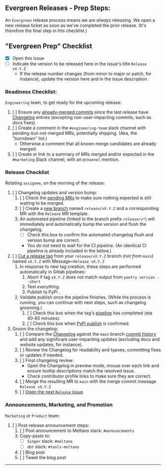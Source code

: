 [//]: # (NOTE: This Release template is for Admin-Use only. If you've reached this template in error, please select another template from the list.)

## Evergreen Releases - Prep Steps:

An `Evergreen` release process means we are _always_ releasing. We open a new release ticket as soon as we've completed the prior release. (It's therefore the final step in this checklist.)

## "Evergreen Prep" Checklist

- [x] Open this Issue
- [ ] Indicate the version to be released here in the issue's title `Release vX.Y.Z`
    - If the release number changes (from minor to major or patch, for instance), update the version here and in the issue description.

### Readiness Checklist:

`Engineering` team, to get ready for the upcoming release:

1. [ ] Ensure any [already-merged commits](https://gitlab.com/meltano/meltano/-/commits/master) since the last release have [Changelog](https://gitlab.com/meltano/meltano/-/blob/master/CHANGELOG.md) entries (excepting non-user-impacting commits, such as docs fixes).
2. [ ] Create a comment in the `#engineering-team` slack channel with pending-but-not-merged MRs, potentially shipping. (Aka, the "burndown" list.)
    - Otherwise a comment that all known merge candidates are already merged.
3. [ ] Create or link to a summary of MRs merged and/or expected in the `#marketing` Slack channel, with an `@channel` mention.

### Release Checklist

Rotating `assignee`, on the morning of the release:

1. [ ] Changelog updates and version bump:
    1. [ ] Check the [pending MRs](https://gitlab.com/meltano/meltano/-/merge_requests?sort=updated_desc) to make sure nothing expected is still waiting to be merged.
    2. [ ] Create a [new branch](https://gitlab.com/meltano/meltano/-/branches/new) named `release/vX.Y.Z` and a corresponding MR with the `Release` MR template.
    3. An automated pipeline (linked to the branch prefix `release/v*`) will
    immediately and automatically bump the version and flush the changelog.
        - [ ] Check this box to confirm the automated changelog flush and version bump are correct.
        - You _do not_ need to wait for the CI pipeline. (An identical CI pipeline is already included in the below.)
2. [ ] [Cut a release tag](https://gitlab.com/meltano/meltano/-/tags/new) from your `release/vX.Y.Z` branch _(not from `main`)_ named `vX.Y.Z` with Message=`Release vX.Y.Z`
    1. In response to new tag creation, these steps are performed automatically in Gitlab pipelines:
        1. Abort if tag `vX.Y.Z` does not match output from `poetry version --short`
        2. Test _everything_.
        3. Publish to PyPi <!-- Meltano-only: and Docker -->.
    2. Validate publish once the pipeline finishes. (While the process is running, you can continue with next steps, such as changelog grooming.)
        1. [ ] Check this box when the tag's [pipeline](https://gitlab.com/meltano/meltano/-/pipelines) has completed (eta 40-60 minutes).
        2. [ ] Check this box when [PyPi publish](https://pypi.org/project/meltano/#history) is confirmed.
        <!-- Meltano-only: 5. [ ] Check this box when [Docker publish]() is confirmed. -->
3. Groom the changelog:
    1. [ ] Compare the [Changelog](https://gitlab.com/meltano/meltano/-/blob/master/CHANGELOG.md) against the `main` branch [commit history](https://gitlab.com/meltano/meltano/-/commits/master) and add any significant user-impacting updates (excluding docs and website updates, for instance).
    3. [ ] Review the Changelog for readability and typoes, committing fixes or updates if needed.
    2. [ ] Final changelog review:
        - Open the Changelog in preview mode, mouse over each link and ensure tooltip descriptions match the resolved issue.
        - Check contributor profile links to make sure they are correct.
    3. [ ] Merge the resulting MR to `main` with the merge commit message `Release vX.Y.Z`
    4. [ ] [Open the next `Release` issue](https://gitlab.com/meltano/meltano/-/issues/new?issuable_template=Release&issue[title]=Release%20vX.Y.Z&issue[issue_type]=issue).

### Announcements, Marketing, and Promotion

`Marketing` or `Product` team:

1. [ ] Post-release announcement steps:
    1. [ ] Post announcement to Meltano slack: `#announcements`
    <!-- SDK only: 2. [ ] Cross-post (share) to `#sdk` -->
    3. Copy-paste to:
       - [ ] `Singer` slack: `#meltano` <!-- SDK only: `#singer-sdk` -->
       - [ ] `dbt` slack: `#tools-meltano`
    4. [ ] Blog post
    5. [ ] Tweet the blog post

----------------
